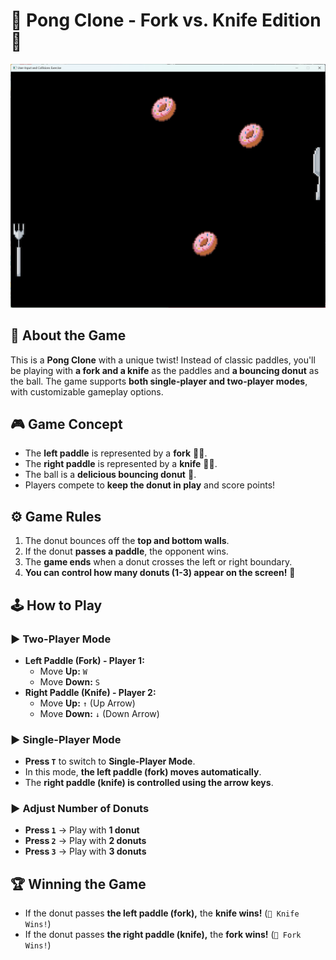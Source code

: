 # 🍩 **Pong Clone - Fork vs. Knife Edition** 🏓

![game_screenshot1](assets/game_screenshot1.png)

## **📌 About the Game**
This is a **Pong Clone** with a unique twist! Instead of classic paddles, you'll be playing with **a fork and a knife** as the paddles and **a bouncing donut** as the ball. The game supports **both single-player and two-player modes**, with customizable gameplay options.

## **🎮 Game Concept**
- The **left paddle** is represented by a **fork** 🏓🍴.
- The **right paddle** is represented by a **knife** 🏓🔪.
- The ball is a **delicious bouncing donut** 🍩.
- Players compete to **keep the donut in play** and score points!

## **⚙️ Game Rules**
1. The donut bounces off the **top and bottom walls**.
2. If the donut **passes a paddle**, the opponent wins.
3. The **game ends** when a donut crosses the left or right boundary.
4. **You can control how many donuts (1-3) appear on the screen!** 🎲

## **🕹️ How to Play**
### **▶️ Two-Player Mode**
- **Left Paddle (Fork) - Player 1:**  
  - Move **Up:** `W`  
  - Move **Down:** `S`  
- **Right Paddle (Knife) - Player 2:**  
  - Move **Up:** `↑` (Up Arrow)  
  - Move **Down:** `↓` (Down Arrow)

### **▶️ Single-Player Mode**
- **Press `T`** to switch to **Single-Player Mode**.
- In this mode, **the left paddle (fork) moves automatically**.
- The **right paddle (knife) is controlled using the arrow keys**.

### **▶️ Adjust Number of Donuts**
- **Press `1`** → Play with **1 donut**  
- **Press `2`** → Play with **2 donuts**  
- **Press `3`** → Play with **3 donuts**  

## **🏆 Winning the Game**
- If the donut passes **the left paddle (fork),** the **knife wins!** (`🔪 Knife Wins!`)
- If the donut passes **the right paddle (knife),** the **fork wins!** (`🍴 Fork Wins!`)
